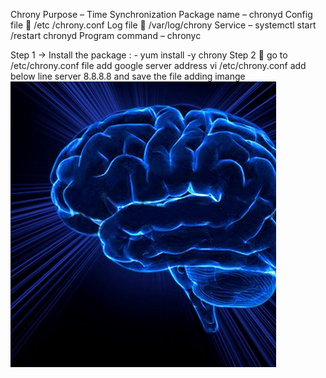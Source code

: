 Chrony
Purpose – Time Synchronization
Package name – chronyd
Config file  /etc /chrony.conf 
Log file  /var/log/chrony
Service – systemctl start /restart chronyd
Program  command – chronyc

Step 1 -> Install the package : -  yum install -y chrony
Step 2   go to  /etc/chrony.conf file  add google server  address
vi /etc/chrony.conf 
add below line 
server 8.8.8.8
and save the file 
adding imange
![](images./image.PNG)
